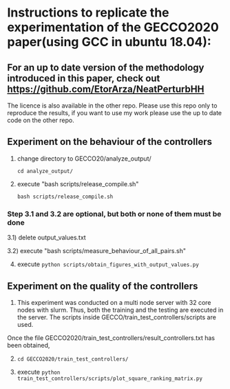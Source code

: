 # Instructions to replicate the experimentation of the GECCO2020 paper(using GCC in ubuntu 18.04):


## For an up to date version of the methodology introduced in this paper, check out https://github.com/EtorArza/NeatPerturbHH
The licence is also available in the other repo. Please use this repo only to reproduce the results, if you want to use my work please use the up to date code on the other repo.


## Experiment on the behaviour of the controllers

1) change directory to GECCO20/analyze_output/
    
    `cd analyze_output/`

2) execute "bash scripts/release_compile.sh"
    
    `bash scripts/release_compile.sh`  


### Step 3.1 and 3.2 are optional, but both or none of them must be done

3.1) delete output_values.txt

3.2) execute "bash scripts/measure_behaviour_of_all_pairs.sh"

4) execute `python scripts/obtain_figures_with_output_values.py`

## Experiment on the quality of the controllers

1) This experiment was conducted on a multi node server with 32 core nodes with slurm. Thus, both the training and the testing are executed in the server. The scripts inside GECCO/train_test_controllers/scripts are used.

Once the file GECCO2020/train_test_controllers/result_controllers.txt has been obtained, 

2) `cd GECCO2020/train_test_controllers/`

3) execute `python train_test_controllers/scripts/plot_square_ranking_matrix.py`

